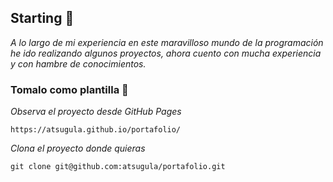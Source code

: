 ## Starting 🚀
_A lo largo de mi experiencia en este maravilloso mundo de la programación he ido realizando algunos proyectos, ahora cuento con mucha experiencia y con hambre de conocimientos._

### Tomalo como plantilla 🔧

_Observa el proyecto desde GitHub Pages_

```
https://atsugula.github.io/portafolio/
```

_Clona el proyecto donde quieras_

```
git clone git@github.com:atsugula/portafolio.git
```
